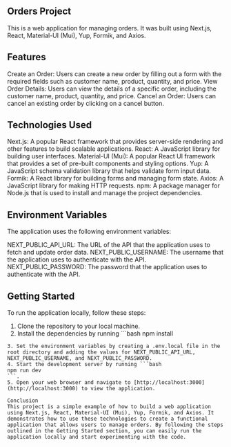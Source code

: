 ## Orders Project
This is a web application for managing orders. It was built using Next.js, React, Material-UI (Mui), Yup, Formik, and Axios.

## Features

Create an Order: Users can create a new order by filling out a form with the required fields such as customer name, product, quantity, and price.
View Order Details: Users can view the details of a specific order, including the customer name, product, quantity, and price.
Cancel an Order: Users can cancel an existing order by clicking on a cancel button.

## Technologies Used

Next.js: A popular React framework that provides server-side rendering and other features to build scalable applications.
React: A JavaScript library for building user interfaces.
Material-UI (Mui): A popular React UI framework that provides a set of pre-built components and styling options.
Yup: A JavaScript schema validation library that helps validate form input data.
Formik: A React library for building forms and managing form state.
Axios: A JavaScript library for making HTTP requests.
npm: A package manager for Node.js that is used to install and manage the project dependencies.

## Environment Variables
The application uses the following environment variables:

NEXT_PUBLIC_API_URL: The URL of the API that the application uses to fetch and update order data.
NEXT_PUBLIC_USERNAME: The username that the application uses to authenticate with the API.
NEXT_PUBLIC_PASSWORD: The password that the application uses to authenticate with the API.

## Getting Started
To run the application locally, follow these steps:

1. Clone the repository to your local machine.
2. Install the dependencies by running ```bash
npm install
``` in the root directory.
3. Set the environment variables by creating a .env.local file in the root directory and adding the values for NEXT_PUBLIC_API_URL, NEXT_PUBLIC_USERNAME, and NEXT_PUBLIC_PASSWORD.
4. Start the development server by running ```bash
npm run dev
```.
5. Open your web browser and navigate to [http://localhost:3000](http://localhost:3000) to view the application.

Conclusion
This project is a simple example of how to build a web application using Next.js, React, Material-UI (Mui), Yup, Formik, and Axios. It demonstrates how to use these technologies to create a functional application that allows users to manage orders. By following the steps outlined in the Getting Started section, you can easily run the application locally and start experimenting with the code.
